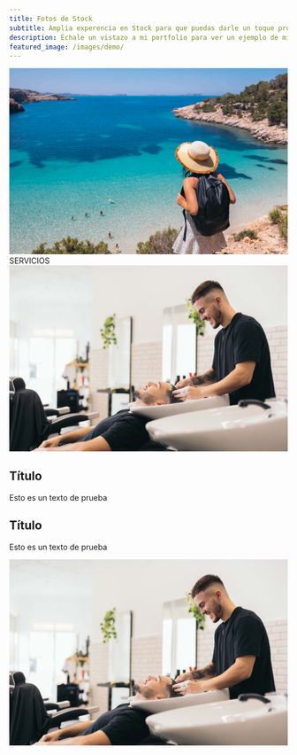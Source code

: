 ```yaml
---
title: Fotos de Stock 
subtitle: Amplia experencia en Stock para que puedas darle un toque profesional a tu negocio
description: Échale un vistazo a mi portfolio para ver un ejemplo de mis fotografias.
featured_image: /images/demo/
---
```


<div class="gallery" data-columns="1">
	<img src="/images/pagina/7N1A9599.jpg">
    <page class="centered">SERVICIOS</page>
</div>

<div class="service">
    <div class="service-half">
           <img src="/images/pagina/7N1A0274.jpg">
    </div>
    <div class="service-half">
        <h2>Título</h2>
        <p>Esto es un texto de prueba</p>
    </div>
</div>

<div class="service">    
    <div class="service-half">
        <h2>Título</h2>
        <p>Esto es un texto de prueba</p>
    </div>
    <div class="service-half">
           <img src="/images/pagina/7N1A0274.jpg">
    </div>

</div>